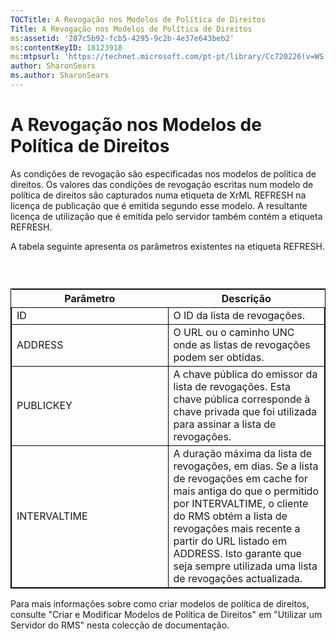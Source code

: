 ```yaml
---
TOCTitle: A Revogação nos Modelos de Política de Direitos
Title: A Revogação nos Modelos de Política de Direitos
ms:assetid: '287c5b92-fcb5-4295-9c2b-4e37e643beb2'
ms:contentKeyID: 18123918
ms:mtpsurl: 'https://technet.microsoft.com/pt-pt/library/Cc720226(v=WS.10)'
author: SharonSears
ms.author: SharonSears
---
```


A Revogação nos Modelos de Política de Direitos
===============================================

As condições de revogação são especificadas nos modelos de política de direitos. Os valores das condições de revogação escritas num modelo de política de direitos são capturados numa etiqueta de XrML REFRESH na licença de publicação que é emitida segundo esse modelo. A resultante licença de utilização que é emitida pelo servidor também contém a etiqueta REFRESH.

A tabela seguinte apresenta os parâmetros existentes na etiqueta REFRESH.

###  

 
<table style="border:1px solid black;">
<colgroup>
<col width="50%" />
<col width="50%" />
</colgroup>
<thead>
<tr class="header">
<th>Parâmetro</th>
<th>Descrição</th>
</tr>
</thead>
<tbody>
<tr class="odd">
<td style="border:1px solid black;">ID</td>
<td style="border:1px solid black;">O ID da lista de revogações.</td>
</tr>
<tr class="even">
<td style="border:1px solid black;">ADDRESS</td>
<td style="border:1px solid black;">O URL ou o caminho UNC onde as listas de revogações podem ser obtidas.</td>
</tr>
<tr class="odd">
<td style="border:1px solid black;">PUBLICKEY</td>
<td style="border:1px solid black;">A chave pública do emissor da lista de revogações. Esta chave pública corresponde à chave privada que foi utilizada para assinar a lista de revogações.</td>
</tr>
<tr class="even">
<td style="border:1px solid black;">INTERVALTIME</td>
<td style="border:1px solid black;">A duração máxima da lista de revogações, em dias. Se a lista de revogações em cache for mais antiga do que o permitido por INTERVALTIME, o cliente do RMS obtém a lista de revogações mais recente a partir do URL listado em ADDRESS. Isto garante que seja sempre utilizada uma lista de revogações actualizada.</td>
</tr>
</tbody>
</table>
  
Para mais informações sobre como criar modelos de política de direitos, consulte "Criar e Modificar Modelos de Política de Direitos" em "Utilizar um Servidor do RMS" nesta colecção de documentação.
